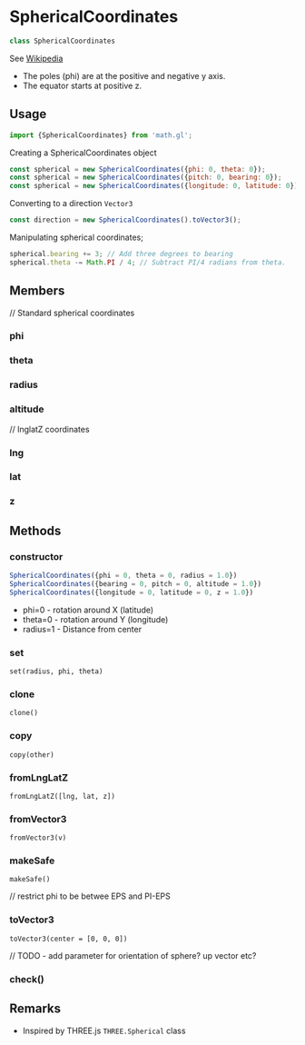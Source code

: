 # SphericalCoordinates

```js
class SphericalCoordinates
```

See [Wikipedia](https://en.wikipedia.org/wiki/Spherical_coordinate_system)

 * The poles (phi) are at the positive and negative y axis.
 * The equator starts at positive z.


## Usage

```js
import {SphericalCoordinates} from 'math.gl';
```

Creating a SphericalCoordinates object
```js
const spherical = new SphericalCoordinates({phi: 0, theta: 0});
const spherical = new SphericalCoordinates({pitch: 0, bearing: 0});
const spherical = new SphericalCoordinates({longitude: 0, latitude: 0});
```

Converting to a direction `Vector3`
```js
const direction = new SphericalCoordinates().toVector3();
```

Manipulating spherical coordinates;
```js
spherical.bearing += 3; // Add three degrees to bearing
spherical.theta -= Math.PI / 4; // Subtract PI/4 radians from theta.
```


## Members

// Standard spherical coordinates
### phi
### theta
### radius
### altitude

// lnglatZ coordinates
### lng
### lat
### z


## Methods

### constructor

```js
SphericalCoordinates({phi = 0, theta = 0, radius = 1.0})
SphericalCoordinates({bearing = 0, pitch = 0, altitude = 1.0})
SphericalCoordinates({longitude = 0, latitude = 0, z = 1.0})
```

* phi=0 - rotation around X (latitude)
* theta=0 - rotation around Y (longitude)
* radius=1 - Distance from center

### set

`set(radius, phi, theta)`

### clone

`clone()`

### copy

`copy(other)`

### fromLngLatZ

`fromLngLatZ([lng, lat, z])`

### fromVector3

`fromVector3(v)`

### makeSafe

`makeSafe()`

// restrict phi to be betwee EPS and PI-EPS


### toVector3

`toVector3(center = [0, 0, 0])`

// TODO - add parameter for orientation of sphere? up vector etc?

### check()


## Remarks

* Inspired by THREE.js `THREE.Spherical` class
